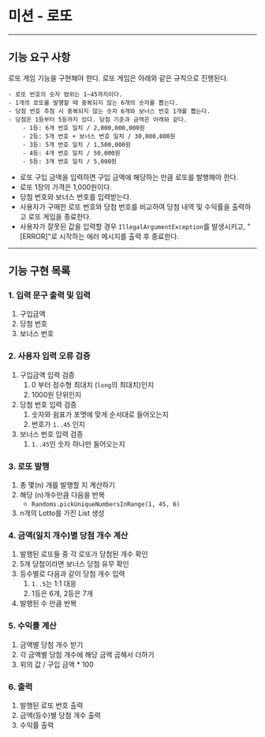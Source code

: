 # 미션 - 로또

---

## 기능 요구 사항

로또 게임 기능을 구현해야 한다. 로또 게임은 아래와 같은 규칙으로 진행된다.

```
- 로또 번호의 숫자 범위는 1~45까지이다.
- 1개의 로또를 발행할 때 중복되지 않는 6개의 숫자를 뽑는다.
- 당첨 번호 추첨 시 중복되지 않는 숫자 6개와 보너스 번호 1개를 뽑는다.
- 당첨은 1등부터 5등까지 있다. 당첨 기준과 금액은 아래와 같다.
    - 1등: 6개 번호 일치 / 2,000,000,000원
    - 2등: 5개 번호 + 보너스 번호 일치 / 30,000,000원
    - 3등: 5개 번호 일치 / 1,500,000원
    - 4등: 4개 번호 일치 / 50,000원
    - 5등: 3개 번호 일치 / 5,000원
```

- 로또 구입 금액을 입력하면 구입 금액에 해당하는 만큼 로또를 발행해야 한다.
- 로또 1장의 가격은 1,000원이다.
- 당첨 번호와 보너스 번호를 입력받는다.
- 사용자가 구매한 로또 번호와 당첨 번호를 비교하여 당첨 내역 및 수익률을 출력하고 로또 게임을 종료한다.
- 사용자가 잘못된 값을 입력할 경우 `IllegalArgumentException`를 발생시키고, "[ERROR]"로 시작하는 에러 메시지를 출력 후 종료한다.

---

## 기능 구현 목록
### 1. 입력 문구 출력 및 입력
   1. 구입금액
   2. 당첨 번호
   3. 보너스 번호
### 2. 사용자 입력 오류 검증
   1. 구입금액 입력 검증
      1. 0 부터 정수형 최대치 (`long`의 최대치)인지
      2. 1000원 단위인지
   2. 당첨 번호 입력 검증
      1. 숫자와 쉼표가 포멧에 맞게 순서대로 들어오는지
      2. 번호가 `1..45` 인지
   3. 보너스 번호 입력 검증
      1. `1..45`인 숫자 하나만 들어오는지
### 3. 로또 발행
   1. 총 몇(n) 개를 발행할 지 계산하기
   2. 해당 (n)개수만큼 다음을 반복
      * `Randoms.pickUniqueNumbersInRange(1, 45, 6)`
   3. n개의 Lotto를 가진 List 생성
### 4. 금액(일치 개수)별 당첨 개수 계산
   1. 발행된 로또들 중 각 로또가 당첨된 개수 확인
   2. 5개 당첨이라면 보너스 당첨 유무 확인
   3. 등수별로 다음과 같이 당첨 개수 입력
      1. `1..5`는 1:1 대응
      2. 1등은 6개, 2등은 7개
   4. 발행된 수 만큼 반복
### 5. 수익률 계산
   1. 금액별 당첨 개수 받기
   2. 각 금액별 당첨 개수에 해당 금액 곱해서 더하기
   3. 위의 값 / 구입 금액 * 100
### 6. 출력
   1. 발행된 로또 번호 출력
   2. 금액(등수)별 당첨 개수 출력
   3. 수익률 출력